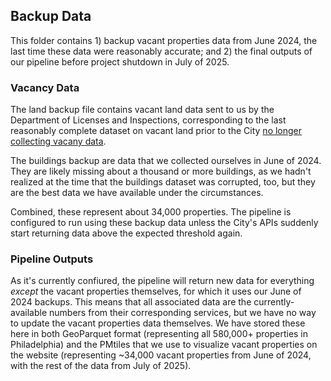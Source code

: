 ## Backup Data

This folder contains 1) backup vacant properties data from June 2024, the last time these data were reasonably accurate; and 2) the final outputs of our pipeline before project shutdown in July of 2025.

### Vacancy Data

The land backup file contains vacant land data sent to us by the Department of Licenses and Inspections, corresponding to the last reasonably complete dataset on vacant land prior to the City [no longer collecting vacany data](https://www.inquirer.com/opinion/commentary/mayor-parker-housing-plan-missing-data-20250625.html).

The buildings backup are data that we collected ourselves in June of 2024. They are likely missing about a thousand or more buildings, as we hadn't realized at the time that the buildings dataset was corrupted, too, but they are the best data we have available under the circumstances.

Combined, these represent about 34,000 properties. The pipeline is configured to run using these backup data unless the City's APIs suddenly start returning data above the expected threshold again.

### Pipeline Outputs

As it's currently confiured, the pipeline will return new data for everything _except_ the vacant properties themselves, for which it uses our June of 2024 backups. This means that all associated data are the currently-available numbers from their corresponding services, but we have no way to update the vacant properties data themselves. We have stored these here in both GeoParquet format (representing all 580,000+ properties in Philadelphia) and the PMtiles that we use to visualize vacant properties on the website (representing ~34,000 vacant properties from June of 2024, with the rest of the data from July of 2025).
